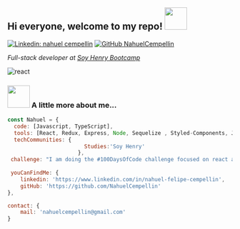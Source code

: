 <h2> Hi everyone, welcome to my repo! <img src='https://i.gifer.com/origin/c1/c188f43bb256061a4f624592528e09ea.gif' width="50" /> </h2>

[![Linkedin: nahuel cempellin](https://img.shields.io/badge/-nahuelcempellin-blue?style=flat-square&logo=Linkedin&logoColor=white&link=https://www.linkedin.com/in/nahuel-felipe-cempellin)](https://www.linkedin.com/in/nahuel-felipe-cempellin)
[![GitHub NahuelCempellin](https://img.shields.io/github/followers/NahuelCempellin?label=follow&style=social)](https://github.com/NahuelCempellin)

<p><em>Full-stack developer at <a href='https://www.soyhenry.com/?utm_source=google&utm_medium=cpc&utm_campaign=GADS_SEARCH_ARG_BRAND&gclid=CjwKCAjwu_mSBhAYEiwA5BBmf3ANsEkbsho9_EotSxwIpPvzCBJASixhs9dARfzV-6QVCvTMOl_P1hoCKTYQAvD_BwE'>Soy Henry Bootcamp</a>
</em></p>

![react](https://user-images.githubusercontent.com/92608132/164069215-5027dfc8-232a-417e-b5b6-82b07fe5cd93.gif)

### <img src="https://c.tenor.com/Es9wm76r9QkAAAAC/angry-typing-cat.gif" width="50"> A little more about me... 

``` js
const Nahuel = {
  code: [Javascript, TypeScript],
  tools: [React, Redux, Express, Node, Sequelize , Styled-Components, Jest],
  techCommunities: {
                        Studies:'Soy Henry' 
                      },
 challenge: "I am doing the #100DaysOfCode challenge focused on react and JavaScript",
 
 youCanFindMe: {
    linkedin: 'https://www.linkedin.com/in/nahuel-felipe-cempellin',
    gitHub: 'https://github.com/NahuelCempellin'
},

contact: {
    mail: 'nahuelcempellin@gmail.com'
}

 

```




<!--
**NahuelCempellin/NahuelCempellin** is a ✨ _special_ ✨ repository because its `README.md` (this file) appears on your GitHub profile.

Here are some ideas to get you started:

- 🔭 I’m currently working on ...
- 🌱 I’m currently learning ...
- 👯 I’m looking to collaborate on ...
- 🤔 I’m looking for help with ...
- 💬 Ask me about ...
- 📫 How to reach me: ...
- 😄 Pronouns: ...
- ⚡ Fun fact: ...
-->
